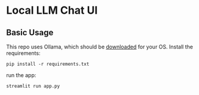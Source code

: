 # Local LLM Chat UI
## Basic Usage
This repo uses Ollama, which should be [downloaded](https://ollama.com/download) for your OS.
Install the requirements:
```
pip install -r requirements.txt
```
run the app:
```
streamlit run app.py
```